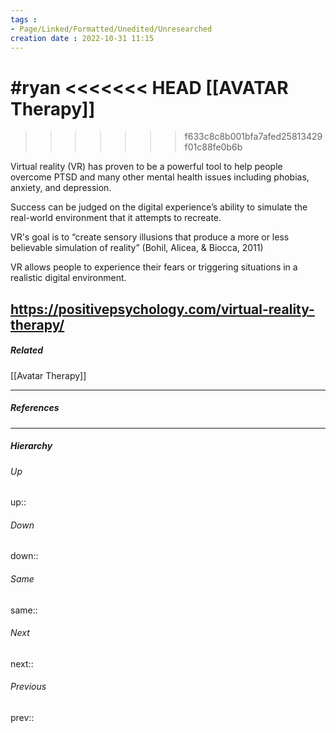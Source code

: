```yaml
---
tags :
- Page/Linked/Formatted/Unedited/Unresearched
creation date : 2022-10-31 11:15 
---
```

#ryan 
<<<<<<< HEAD
[[AVATAR Therapy]]
=======
>>>>>>> f633c8c8b001bfa7afed25813429f01c88fe0b6b



Virtual reality (VR) has proven to be a powerful tool to help people overcome PTSD and many other mental health issues including phobias, anxiety, and depression.

Success can be judged on the digital experience’s ability to simulate the real-world environment that it attempts to recreate.

VR's goal is to “create sensory illusions that produce a more or less believable simulation of reality” (Bohil, Alicea, & Biocca, 2011)

VR allows people to experience their fears or triggering situations in a realistic digital environment.





https://positivepsychology.com/virtual-reality-therapy/
---
##### Related

[[Avatar Therapy]]

---
##### References


---
##### Hierarchy
###### Up
up:: 
###### Down
down:: 
###### Same
same:: 
###### Next
next:: 
###### Previous
prev:: 